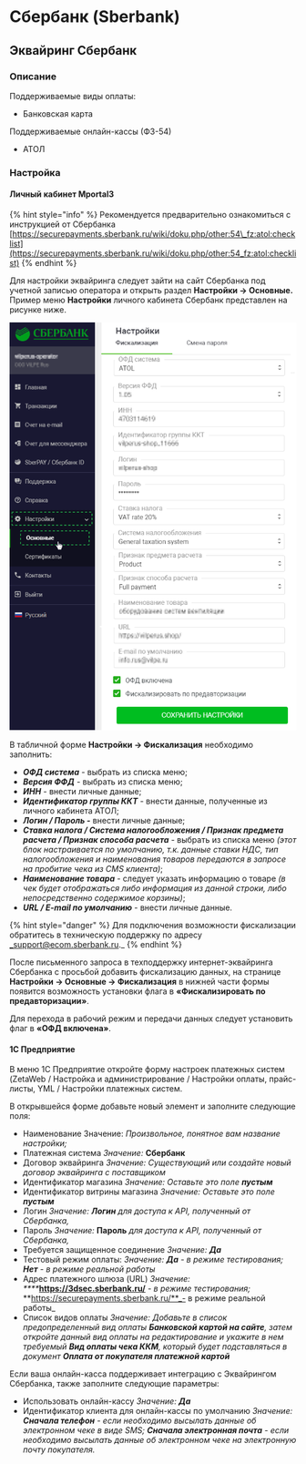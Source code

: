 # Сбербанк \(Sberbank\)

## Эквайринг Сбербанк

### Описание

Поддерживаемые виды оплаты:

* Банковская карта

Поддерживаемые онлайн-кассы \(ФЗ-54\)

* АТОЛ

### Настройка <a id="nastroika"></a>

#### Личный кабинет Mportal3 <a id="lichnyi-kabinet-yandeks-kassa"></a>

{% hint style="info" %}
Рекомендуется предварительно ознакомиться с инструкцией от Сбербанка  [https://securepayments.sberbank.ru/wiki/doku.php/other:54\_fz:atol:checklist](https://securepayments.sberbank.ru/wiki/doku.php/other:54_fz:atol:checklist)
{% endhint %}

Для настройки эквайринга следует зайти на сайт Сбербанка под учетной записью оператора и открыть раздел **Настройки → Основные.** Пример меню **Настройки** личного кабинета Сбербанк представлен на рисунке ниже.

![](../../.gitbook/assets/image-1.png)

В табличной форме **Настройки → Фискализация** необходимо заполнить:

* _**ОФД система**_ - выбрать из списка меню;
* _**Версия ФФД**_ - выбрать из списка меню;
* _**ИНН**_ - внести личные данные;
* _**Идентификатор группы ККТ**_ - внести данные, полученные из личного кабинета АТОЛ;
* _**Логин / Пароль -**_ внести личные данные;
* _**Ставка налога / Система налогообложения / Признак предмета расчета / Признак способа расчета**_ - выбрать из списка меню _\(этот блок настраивается по умолчанию, т.к. данные ставки НДС, тип налогообложения и наименования товаров передаются в запросе на пробитие чека из CMS клиента\)_;
* _**Наименование товара**_ - следует указать информацию о товаре _\(в чек будет отображаться либо информация из данной строки, либо непосредственно содержимое корзины\)_;
* _**URL / E-mail по умолчанию**_ - внести личные данные.

{% hint style="danger" %}
Для подключения возможности фискализации обратитесь в техническую поддержку по адресу _support@ecom.sberbank.ru._
{% endhint %}

После письменного запроса в техподдержку интернет-эквайринга Сбербанка с просьбой добавить фискализацию данных, на странице **Настройки → Основные → Фискализация** в нижней части формы появится возможность установки флага в **«Фискализировать по предавторизации»**.

Для перехода в рабочий режим и передачи данных следует установить флаг в **«ОФД включена»**.

#### 1С Предприятие <a id="1s-predpriyatie"></a>

В меню 1С Предприятие откройте форму настроек платежных систем \(ZetaWeb / Настройка и администрирование / Настройки оплаты, прайс-листы, YML / Настройки платежных систем.

В открывшейся форме добавьте новый элемент и заполните следующие поля:

* Наименование Значение: _Произвольное, понятное вам название настройки;_
* Платежная система _Значение:_ **Сбербанк**
* Договор эквайринга _Значение: Существующий или создайте новый договор эквайринга с поставщиком_
* Идентификатор магазина _Значение: Оставьте это поле_ _**пустым**_
* Идентификатор витрины магазина _Значение: Оставьте это поле_ _**пустым**_
* Логин _Значение: **Логин** для доступа к API, полученный от Сбербанка,_
* Пароль _Значение:_ **Пароль** _для доступа к API, полученный от Сбербанка,_
* Требуется защищенное соединение _Значение:_ _**Да**_
* Тестовый режим оплаты: _Значение:_ _**Да**_ _- в режиме тестирования;_ _**Нет**_ _- в режиме реальной работы_
* Адрес платежного шлюза \(URL\) _Значение: ****_**https://3dsec.sberbank.ru/** _- в режиме тестирования;_ **https://securepayments.sberbank.ru/**_- в режиме реальной работы_
* Список видов оплаты _Значение: Добавьте в список предопределенный вид оплаты_ _**Банковской картой на сайте**, затем откройте данный вид оплаты на редактирование и укажите в нем требуемый_ _**Вид оплаты чека ККМ**, который будет подставляться в документ_ _**Оплата от покупателя платежной картой**_

Если ваша онлайн-касса поддерживает интеграцию с Эквайрингом Сбербанка, также заполните следующие параметры:

* Использовать онлайн-кассу _Значение:_ _**Да**_
* Идентификатор клиента для онлайн-кассы по умолчанию _Значение:_ _**Сначала телефон**_ _- если необходимо высылать данные об электронном чеке в виде SMS;_ _**Сначала электронная почта**_ _- если необходимо высылать данные об электронном чеке на электронную почту покупателя._

### 

